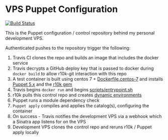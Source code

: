 # VPS Puppet Configuration
[![Build Status](https://travis-ci.org/tommymcgahee/vps-puppet-configuration.svg?branch=production)](https://travis-ci.org/tommymcgahee/vps-puppet-configuration)

This is the Puppet configuration / control repository behind my personal development VPS.

Authenticated pushes to the repository trigger the following:

1. Travis CI clones the repo and builds an image that includes the docker service
2. Travis decrypts a GitHub deploy key that is passed to docker during `docker build` to allow r10k-git interaction with this repo
3. A test container is built using centos 7 + [Dockerfile.centos-7](docker/Dockerfile.centos-7) and installs [Puppet 5.x](https://github.com/puppetlabs/puppet) and the [r10k gem](https://github.com/puppetlabs/r10k)
4. Travis begins `docker run` and begins [scripts/entrypoint.sh](entrypoint.sh)
  1. r10k pulls this control repo and creates [dynamic environments](https://github.com/puppetlabs/r10k/blob/master/doc/dynamic-environments.mkd)
  2. Puppet runs a module dependency check
  3. `Puppet apply` compiles and applies the catalog(s), configuring the container
5. On success - Travis notifies the development VPS via a webhook which a Sinatra app listens for on the VPS
6. Development VPS clones the control repo and reruns r10k / Puppet apply locally
